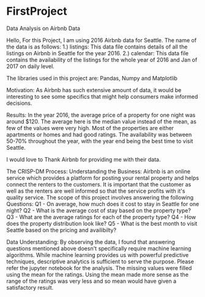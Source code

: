 # FirstProject
Data Analysis on Airbnb Data

Hello,
For this Project, I am using 2016 Airbnb data for Seattle. The name of the data is as follows:
1.) listings: This data file contains details of all the listings on Airbnb in Seattle for the year 2016. 
2.) calendar: This data file contains the availability of the listings for the whole year of 2016 and Jan of 2017 on daily level.

The libraries used in this project are: Pandas, Numpy and Matplotlib

Motivation: As Airbnb has such extensive amount of data, it would be interesting to see some specifics that might help consumers make informed decisions. 

Results: In the year 2016, the average price of a property for one night was around $120. The average here is the median value instead of the mean, as few of the values were very high. Most of the properties are either apartments or homes and had good ratings. The availability was between 50-70% throughout the year, with the year end being the best time to visit Seattle. 

I would love to Thank Airbnb for providing me with their data. 


The CRISP-DM Process:
Understanding the Business: Airbnb is an online service which provides a platform for posting your rental property and helps connect the renters to the customers. It is important that the customer as well as the renters are well informed so that the service profits with it's quality service. The scope of this project involves answering the following Questions:
Q1 - On average, how much does it cost to stay in Seattle for one night?
Q2 - What is the average cost of stay based on the property type?
Q3 - What are the average ratings for each of the property type?
Q4 - How does the property distribution look like?
Q5 - What is the best month to visit Seattle based on the pricing and availibilty?

Data Understanding: By observing the data, I found that answering questions mentioned above doesn't specifically require machine learning algorithms. While machine learning provides us with powerful predictive techniques, descriptive analytics is sufficient to serve the purpose. Please refer the jupyter notebook for the analysis. 
The missing values were filled using the mean for the ratings. Using the mean made more sense as the range of the ratings was very less and so mean would have given a satisfactory result. 


